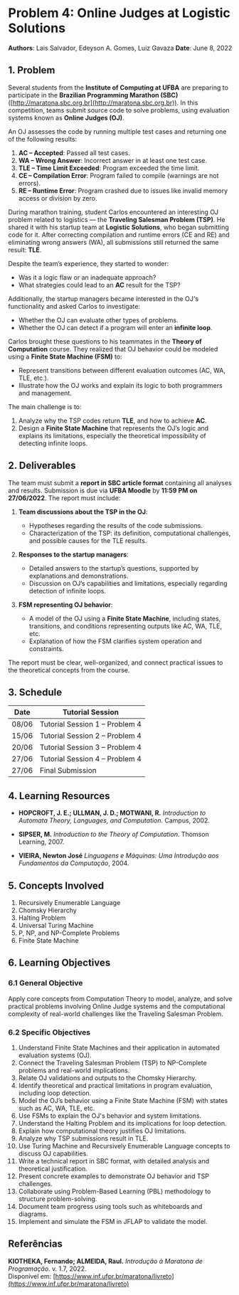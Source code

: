 # Problem 4: Online Judges at Logistic Solutions

**Authors**: Lais Salvador, Edeyson A. Gomes, Luiz Gavaza
**Date**: June 8, 2022


## 1. Problem

Several students from the **Institute of Computing at UFBA** are preparing to participate in the **Brazilian Programming Marathon (SBC)** ([http://maratona.sbc.org.br](http://maratona.sbc.org.br)). In this competition, teams submit source code to solve problems, using evaluation systems known as **Online Judges (OJ)**.

An OJ assesses the code by running multiple test cases and returning one of the following results:

1. **AC – Accepted**: Passed all test cases.
2. **WA – Wrong Answer**: Incorrect answer in at least one test case.
3. **TLE – Time Limit Exceeded**: Program exceeded the time limit.
4. **CE – Compilation Error**: Program failed to compile (warnings are not errors).
5. **RE – Runtime Error**: Program crashed due to issues like invalid memory access or division by zero.

During marathon training, student Carlos encountered an interesting OJ problem related to logistics — the **Traveling Salesman Problem (TSP)**. He shared it with his startup team at **Logistic Solutions**, who began submitting code for it. After correcting compilation and runtime errors (CE and RE) and eliminating wrong answers (WA), all submissions still returned the same result: **TLE**.

Despite the team’s experience, they started to wonder:

* Was it a logic flaw or an inadequate approach?
* What strategies could lead to an **AC** result for the TSP?

Additionally, the startup managers became interested in the OJ's functionality and asked Carlos to investigate:

* Whether the OJ can evaluate other types of problems.
* Whether the OJ can detect if a program will enter an **infinite loop**.

Carlos brought these questions to his teammates in the **Theory of Computation** course. They realized that OJ behavior could be modeled using a **Finite State Machine (FSM)** to:

* Represent transitions between different evaluation outcomes (AC, WA, TLE, etc.).
* Illustrate how the OJ works and explain its logic to both programmers and management.

The main challenge is to:

1. Analyze why the TSP codes return **TLE**, and how to achieve **AC**.
2. Design a **Finite State Machine** that represents the OJ’s logic and explains its limitations, especially the theoretical impossibility of detecting infinite loops.



## 2. Deliverables

The team must submit a **report in SBC article format** containing all analyses and results. Submission is due via **UFBA Moodle** by **11:59 PM on 27/06/2022**. The report must include:

1. **Team discussions about the TSP in the OJ**:

   * Hypotheses regarding the results of the code submissions.
   * Characterization of the TSP: its definition, computational challenges, and possible causes for the TLE results.

2. **Responses to the startup managers**:

   * Detailed answers to the startup’s questions, supported by explanations and demonstrations.
   * Discussion on OJ’s capabilities and limitations, especially regarding detection of infinite loops.

3. **FSM representing OJ behavior**:

   * A model of the OJ using a **Finite State Machine**, including states, transitions, and conditions representing outputs like AC, WA, TLE, etc.
   * Explanation of how the FSM clarifies system operation and constraints.

The report must be clear, well-organized, and connect practical issues to the theoretical concepts from the course.



## 3. Schedule

| **Date** | **Tutorial Session**           |
| -------- | ------------------------------ |
| 08/06    | Tutorial Session 1 – Problem 4 |
| 15/06    | Tutorial Session 2 – Problem 4 |
| 20/06    | Tutorial Session 3 – Problem 4 |
| 27/06    | Tutorial Session 4 – Problem 4 |
| 27/06    | Final Submission               |


## 4. Learning Resources

* **HOPCROFT, J. E.; ULLMAN, J. D.; MOTWANI, R.**
  *Introduction to Automata Theory, Languages, and Computation*. Campus, 2002.

* **SIPSER, M.**
  *Introduction to the Theory of Computation*. Thomson Learning, 2007.

* **VIEIRA, Newton José**
  *Linguagens e Máquinas: Uma Introdução aos Fundamentos da Computação*, 2004.



## 5. Concepts Involved

1. Recursively Enumerable Language
2. Chomsky Hierarchy
3. Halting Problem
4. Universal Turing Machine
5. P, NP, and NP-Complete Problems
6. Finite State Machine



## 6. Learning Objectives

### 6.1 General Objective

Apply core concepts from Computation Theory to model, analyze, and solve practical problems involving Online Judge systems and the computational complexity of real-world challenges like the Traveling Salesman Problem.

### 6.2 Specific Objectives

1. Understand Finite State Machines and their application in automated evaluation systems (OJ).
2. Connect the Traveling Salesman Problem (TSP) to NP-Complete problems and real-world implications.
3. Relate OJ validations and outputs to the Chomsky Hierarchy.
4. Identify theoretical and practical limitations in program evaluation, including loop detection.
5. Model the OJ’s behavior using a Finite State Machine (FSM) with states such as AC, WA, TLE, etc.
6. Use FSMs to explain the OJ's behavior and system limitations.
7. Understand the Halting Problem and its implications for loop detection.
8. Explain how computational theory justifies OJ limitations.
9. Analyze why TSP submissions result in TLE.
10. Use Turing Machine and Recursively Enumerable Language concepts to discuss OJ capabilities.
11. Write a technical report in SBC format, with detailed analysis and theoretical justification.
12. Present concrete examples to demonstrate OJ behavior and TSP challenges.
13. Collaborate using Problem-Based Learning (PBL) methodology to structure problem-solving.
14. Document team progress using tools such as whiteboards and diagrams.
15. Implement and simulate the FSM in JFLAP to validate the model.

## Referências

**KIOTHEKA, Fernando; ALMEIDA, Raul.** *Introdução à Maratona de Programação*. v. 1.7, 2022.  
Disponível em: [https://www.inf.ufpr.br/maratona/livreto](https://www.inf.ufpr.br/maratona/livreto)

